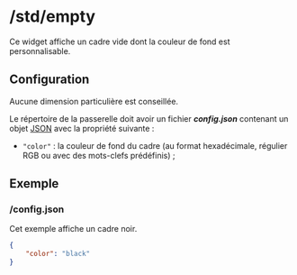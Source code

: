 # /std/empty

Ce widget affiche un cadre vide dont la couleur de fond est personnalisable.

## Configuration

Aucune dimension particulière est conseillée.

Le répertoire de la passerelle doit avoir un fichier ***config.json***
contenant un objet [JSON](http://www.json.org "JavaScript Object Notation")
avec la propriété suivante :

- `"color"` : la couleur de fond du cadre (au format hexadécimale, régulier RGB
  ou avec des mots-clefs prédéfinis) ;

## Exemple

### /config.json

Cet exemple affiche un cadre noir.

```JSON
{
    "color": "black"
}
```
